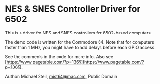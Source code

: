 # NES & SNES Controller Driver for 6502

This is a driver for NES and SNES controllers for 6502-based computers.

The demo code is written for the Commodore 64. Note that for computers faster than 1 MHz, you might have to add delays before each GPIO access.

See the comments in the code for more info. Also see [https://www.pagetable.com/?p=1365](https://www.pagetable.com/?p=1365).

Author: Michael Steil, <mist64@mac.com>, Public Domain